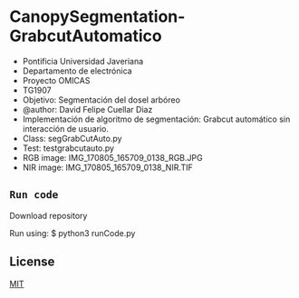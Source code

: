 # CanopySegmentation-GrabcutAutomatico
- Pontificia Universidad Javeriana
- Departamento de electrónica
- Proyecto OMICAS
- TG1907
- Objetivo: Segmentación del dosel arbóreo
- @author: David Felipe Cuellar Diaz
- Implementación de algoritmo de segmentación: Grabcut automático sin interacción de usuario.
- Class: segGrabCutAuto.py
- Test: testgrabcutauto.py
- RGB image: IMG_170805_165709_0138_RGB.JPG
- NIR image: IMG_170805_165709_0138_NIR.TIF

## `Run code`
Download repository

Run using:
$ python3 runCode.py


## License
[MIT](https://choosealicense.com/licenses/mit/)
